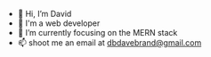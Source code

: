 - 👋 Hi, I’m David
- 👀 I'm a web developer 
- 🌱 I’m currently focusing on the MERN stack
- 📫 shoot me an email at dbdavebrand@gmail.com


